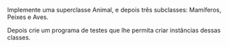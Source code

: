 Implemente uma superclasse Animal, e depois três subclasses: Mamíferos, Peixes e Aves.

Depois crie um programa de testes que lhe permita criar instâncias dessas classes.